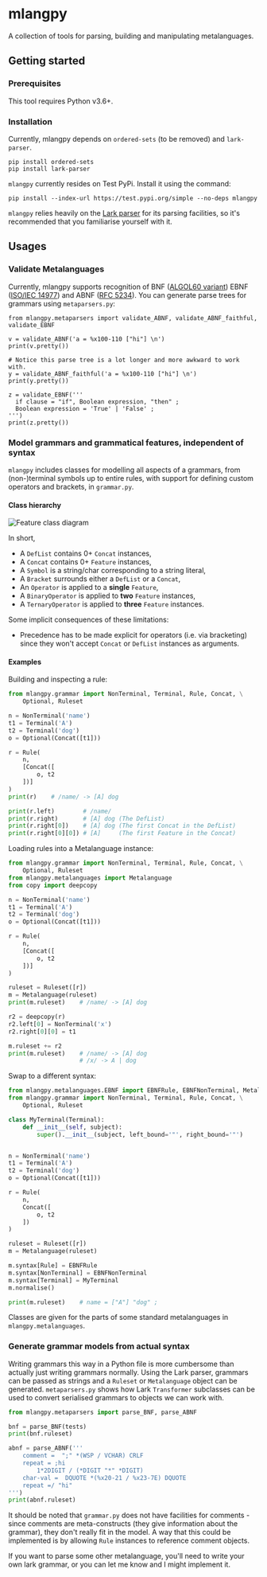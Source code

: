 # mlangpy

A collection of tools for parsing, building and manipulating metalanguages.

## Getting started

### Prerequisites

This tool requires Python v3.6+.

### Installation

Currently, mlangpy depends on `ordered-sets` (to be removed) and `lark-parser`.

```
pip install ordered-sets
pip install lark-parser
```

`mlangpy` currently resides on Test PyPi. Install it using the command:

```
pip install --index-url https://test.pypi.org/simple --no-deps mlangpy
```


`mlangpy` relies heavily on the [Lark parser](https://github.com/lark-parser/lark "Lark parser") for its parsing facilities, so it's recommended that you familiarise yourself with it.
## Usages

### Validate Metalanguages 

Currently, mlangpy supports recognition of BNF ([ALGOL60 variant](homepages.cs.ncl.ac.uk/cliff.jones/publications/OCRd/BBG63.pdf)) EBNF ([ISO/IEC 14977](https://www.cl.cam.ac.uk/~mgk25/iso-14977.pdf)) and ABNF ([RFC 5234](https://tools.ietf.org/html/rfc5234)). You can generate parse trees for grammars using `metaparsers.py`:

```
from mlangpy.metaparsers import validate_ABNF, validate_ABNF_faithful, validate_EBNF

v = validate_ABNF('a = %x100-110 ["hi"] \n')
print(v.pretty())

# Notice this parse tree is a lot longer and more awkward to work with.
y = validate_ABNF_faithful('a = %x100-110 ["hi"] \n')
print(y.pretty())

z = validate_EBNF('''
  if clause = "if", Boolean expression, "then" ;
  Boolean expression = 'True' | 'False' ;
''')
print(z.pretty())
```

### Model grammars and grammatical features, independent of syntax

`mlangpy` includes classes for modelling all aspects of a grammars, from (non-)terminal symbols up to entire rules, with
support for defining custom operators and brackets, in `grammar.py`.

#### Class hierarchy
![Feature class diagram](./images/class_diagram.png)

In short,
* A `DefList` contains 0+ `Concat` instances,
* A `Concat` contains 0+ `Feature` instances,
* A `Symbol` is a string/char corresponding to a string literal,
* A `Bracket` surrounds either a `DefList` or a `Concat`,
* An `Operator` is applied to a **single** `Feature`,
* A `BinaryOperator` is applied to **two** `Feature` instances,
* A `TernaryOperator` is applied to **three** `Feature` instances.

Some implicit consequences of these limitations:
* Precedence has to be made explicit for operators (i.e. via bracketing) since
they won't accept `Concat` or `DefList` instances as arguments.

#### Examples

Building and inspecting a rule:
```python
from mlangpy.grammar import NonTerminal, Terminal, Rule, Concat, \
    Optional, Ruleset

n = NonTerminal('name')
t1 = Terminal('A')
t2 = Terminal('dog')
o = Optional(Concat([t1]))

r = Rule(
    n,
    [Concat([
        o, t2
    ])]
)
print(r)    # /name/ -> [A] dog

print(r.left)        # /name/
print(r.right)       # [A] dog (The DefList)
print(r.right[0])    # [A] dog (The first Concat in the DefList)
print(r.right[0][0]) # [A]     (The first Feature in the Concat)
```

Loading rules into a Metalanguage instance:
```python
from mlangpy.grammar import NonTerminal, Terminal, Rule, Concat, \
    Optional, Ruleset
from mlangpy.metalanguages import Metalanguage
from copy import deepcopy

n = NonTerminal('name')
t1 = Terminal('A')
t2 = Terminal('dog')
o = Optional(Concat([t1]))

r = Rule(
    n,
    [Concat([
        o, t2
    ])]
)

ruleset = Ruleset([r])
m = Metalanguage(ruleset)
print(m.ruleset)    # /name/ -> [A] dog

r2 = deepcopy(r)
r2.left[0] = NonTerminal('x')
r2.right[0][0] = t1

m.ruleset += r2
print(m.ruleset)    # /name/ -> [A] dog
                    # /x/ -> A | dog
```

Swap to a different syntax:
```python
from mlangpy.metalanguages.EBNF import EBNFRule, EBNFNonTerminal, Metalanguage
from mlangpy.grammar import NonTerminal, Terminal, Rule, Concat, \
    Optional, Ruleset

class MyTerminal(Terminal):
    def __init__(self, subject):
        super().__init__(subject, left_bound='"', right_bound='"')


n = NonTerminal('name')
t1 = Terminal('A')
t2 = Terminal('dog')
o = Optional(Concat([t1]))

r = Rule(
    n,
    Concat([
        o, t2
    ])
)

ruleset = Ruleset([r])
m = Metalanguage(ruleset)

m.syntax[Rule] = EBNFRule
m.syntax[NonTerminal] = EBNFNonTerminal
m.syntax[Terminal] = MyTerminal
m.normalise()

print(m.ruleset)    # name = ["A"] "dog" ;
```
Classes are given for the parts of some standard metalanguages in `mlangpy.metalanguages`.

### Generate grammar models from actual syntax
Writing grammars this way in a Python file is more cumbersome than actually just writing grammars normally.
Using the Lark parser, grammars can be passed as strings and a `Ruleset` or `Metalanguage` object can be generated. 
`metaparsers.py` shows how Lark `Transformer` subclasses can be used to convert serialised grammars to objects we
can work with.

```python
from mlangpy.metaparsers import parse_BNF, parse_ABNF

bnf = parse_BNF(tests)
print(bnf.ruleset)

abnf = parse_ABNF('''
    comment =  ";" *(WSP / VCHAR) CRLF
    repeat = ;hi
        1*2DIGIT / (*DIGIT "*" *DIGIT)
    char-val =  DQUOTE *(%x20-21 / %x23-7E) DQUOTE
    repeat =/ "hi"
''')
print(abnf.ruleset)
```

It should be noted that `grammar.py` does not have facilities for comments - since comments are meta-constructs (they give
information about the grammar), they don't really fit in the model. A way that this could be implemented is by
allowing `Rule` instances to reference comment objects.

If you want to parse some other metalanguage, you'll need to write your own lark grammar, or you can let me know and I might
implement it.
